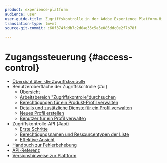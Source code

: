 ```yaml
---
product: experience-platform
audience: user
user-guide-title: Zugriffskontrolle in der Adobe Experience Platform-Hilfe
translation-type: tm+mt
source-git-commit: c60f374fddb7c2d0ae35c5a5e085ddc0e2f7b78f

---
```



# Zugangssteuerung {#access-control}

* [Übersicht über die Zugriffskontrolle](home.md)
* Benutzeroberfläche der Zugriffskontrolle {#ui}
   * [Übersicht](ui/overview.md)
   * [Arbeitsbereich &quot;Zugriffskontrolle&quot;durchsuchen](ui/browse.md)
   * [Berechtigungen für ein Produkt-Profil verwalten](ui/permissions.md)
   * [Details und zusätzliche Dienste für ein Profil verwalten](ui/details-and-services.md)
   * [Neues Profil erstellen](ui/create-profile.md)
   * [Benutzer für ein Profil verwalten](ui/users.md)
* Zugriffskontrolle-API {#api}
   * [Erste Schritte](api/getting-started.md)
   * [Berechtigungsnamen und Ressourcentypen der Liste](api/permissions-and-resource-types.md)
   * [Effektive Ansicht](api/effective-policies.md)
* [Handbuch zur Fehlerbehebung](troubleshooting-guide.md)
* [API-Referenz](https://www.adobe.io/apis/experienceplatform/home/api-reference.html#!acpdr/swagger-specs/access-control.yaml)
* [Versionshinweise zur Plattform](https://www.adobe.com/go/platform-release-notes-en)